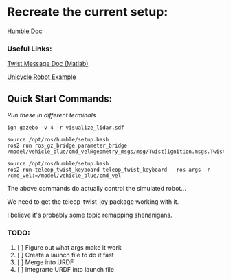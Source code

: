 # Recreate the current setup:
[Humble Doc](https://docs.ros.org/en/humble/Tutorials/Advanced/Simulators/Gazebo/Gazebo.html)

### Useful Links:
[Twist Message Doc (Matlab)](https://www.mathworks.com/help/ros/ug/work-with-basic-ros-2-messages.html)

[Unicycle Robot Example](https://medium.com/hackernoon/unicycle-to-differential-drive-courseras-control-of-mobile-robots-with-ros-and-rosbots-part-2-6d27d15f2010)

## Quick Start Commands:

*Run these in different terminals*
```
ign gazebo -v 4 -r visualize_lidar.sdf
```
```
source /opt/ros/humble/setup.bash
ros2 run ros_gz_bridge parameter_bridge /model/vehicle_blue/cmd_vel@geometry_msgs/msg/Twist]ignition.msgs.Twist
```

```
source /opt/ros/humble/setup.bash
ros2 run teleop_twist_keyboard teleop_twist_keyboard --ros-args -r /cmd_vel:=/model/vehicle_blue/cmd_vel
```

The above commands do actually control the simulated robot...

We need to get the teleop-twist-joy package working with it.

I believe it's probably some topic remapping shenanigans.

### TODO:
1. [ ] Figure out what args make it work
2. [ ] Create a launch file to do it fast
3. [ ] Merge into URDF
4. [ ] Integrarte URDF into launch file
